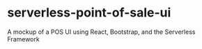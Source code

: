 # serverless-point-of-sale-ui
 A mockup of a POS UI using React, Bootstrap, and the Serverless Framework
